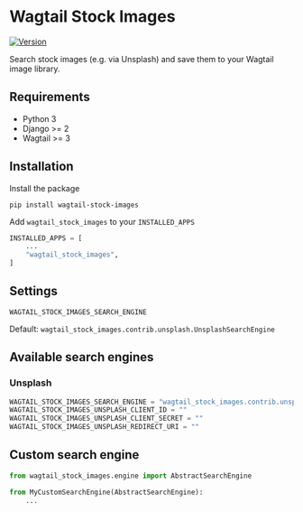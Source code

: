 # Wagtail Stock Images

[![Version](https://img.shields.io/pypi/v/wagtail-stock-images.svg?style=flat)](https://pypi.python.org/pypi/wagtail-stock-images/)

Search stock images (e.g. via Unsplash) and save them to your Wagtail image library.

## Requirements

- Python 3
- Django >= 2
- Wagtail >= 3

## Installation

Install the package

```
pip install wagtail-stock-images
```

Add `wagtail_stock_images` to your `INSTALLED_APPS`

```python
INSTALLED_APPS = [
    ...
    "wagtail_stock_images",
]
```

## Settings

`WAGTAIL_STOCK_IMAGES_SEARCH_ENGINE`

Default: `wagtail_stock_images.contrib.unsplash.UnsplashSearchEngine`

## Available search engines

### Unsplash

```python
WAGTAIL_STOCK_IMAGES_SEARCH_ENGINE = "wagtail_stock_images.contrib.unsplash.UnsplashSearchEngine"
WAGTAIL_STOCK_IMAGES_UNSPLASH_CLIENT_ID = ""
WAGTAIL_STOCK_IMAGES_UNSPLASH_CLIENT_SECRET = ""
WAGTAIL_STOCK_IMAGES_UNSPLASH_REDIRECT_URI = ""
```

## Custom search engine

```python
from wagtail_stock_images.engine import AbstractSearchEngine

from MyCustomSearchEngine(AbstractSearchEngine):
    ...
```
